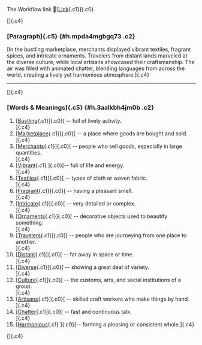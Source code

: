 The Workflow link
👏[[Link](https://www.google.com/url?q=http://www.google.com&sa=D&source=editors&ust=1757403182815227&usg=AOvVaw1w1je7gJpVGzCWnJQmITAj){.c1}]{.c0}

[]{.c4}

### [Paragraph]{.c5} {#h.mpda4mgbgq73 .c2}

[In the bustling marketplace, merchants displayed vibrant textiles,
fragrant spices, and intricate ornaments. Travelers from distant lands
marveled at the diverse culture, while local artisans showcased their
craftsmanship. The air was filled with animated chatter, blending
languages from across the world, creating a lively yet harmonious
atmosphere.]{.c4}

------------------------------------------------------------------------

[]{.c4}

### [Words & Meanings]{.c5} {#h.3aalkbh4jm0b .c2}

1.  [[Bustling](https://www.google.com/url?q=http://www.google.com&sa=D&source=editors&ust=1757403182815927&usg=AOvVaw2TvX2R_XBWG2dObD7XHMzl){.c1}]{.c0}[ --
    full of lively activity.\
    ]{.c4}
2.  [[Marketplace](https://www.google.com/url?q=http://www.google.com&sa=D&source=editors&ust=1757403182816103&usg=AOvVaw016vqkUWQGc3Rurj0SSBjl){.c1}]{.c0}[ --
    a place where goods are bought and sold.\
    ]{.c4}
3.  [[Merchants](https://www.google.com/url?q=http://www.google.com&sa=D&source=editors&ust=1757403182816239&usg=AOvVaw09OEuu7lNLLIAOWgdUmm27){.c1}]{.c0}[ --
    people who sell goods, especially in large quantities.\
    ]{.c4}
4.  [[Vibrant](https://www.google.com/url?q=http://www.google.com&sa=D&source=editors&ust=1757403182816375&usg=AOvVaw3FeVXdR5khAuCtD4Y4D9k5){.c1}
    ]{.c0}[-- full of life and energy.\
    ]{.c4}
5.  [[Textiles](https://www.google.com/url?q=http://www.google.com&sa=D&source=editors&ust=1757403182816486&usg=AOvVaw0mnIrfL2nEeqFbylcXLqvO){.c1}]{.c0}[ --
    types of cloth or woven fabric.\
    ]{.c4}
6.  [[Fragrant](https://www.google.com/url?q=http://www.google.com&sa=D&source=editors&ust=1757403182816593&usg=AOvVaw0wW22z4Bo4nbv3SvT2kiRN){.c1}]{.c0}[ --
    having a pleasant smell.\
    ]{.c4}
7.  [[Intricate](https://www.google.com/url?q=http://www.google.com&sa=D&source=editors&ust=1757403182816693&usg=AOvVaw3tp7rHcTZlXxBbPsBadpX7){.c1}]{.c0}[ --
    very detailed or complex.\
    ]{.c4}
8.  [[Ornaments](https://www.google.com/url?q=http://www.google.com&sa=D&source=editors&ust=1757403182816797&usg=AOvVaw09n5_GklEBenBQs5GTObIT){.c1}]{.c0}[ --
    decorative objects used to beautify something.\
    ]{.c4}
9.  [[Travelers](https://www.google.com/url?q=http://www.google.com&sa=D&source=editors&ust=1757403182816921&usg=AOvVaw3dUKxbTNFhy3evn3dqZgib){.c1}]{.c0}[ --
    people who are journeying from one place to another.\
    ]{.c4}
10. [[Distant](https://www.google.com/url?q=http://www.google.com&sa=D&source=editors&ust=1757403182817048&usg=AOvVaw0rjLs1zOtyGMtkw0LF-CdN){.c1}]{.c0}[ --
    far away in space or time.\
    ]{.c4}
11. [[Diverse](https://www.google.com/url?q=http://www.google.com&sa=D&source=editors&ust=1757403182817151&usg=AOvVaw2JRGnx6vKegkHRMGOGFKJK){.c1}]{.c0}[ --
    showing a great deal of variety.\
    ]{.c4}
12. [[Culture](https://www.google.com/url?q=http://www.google.com&sa=D&source=editors&ust=1757403182817261&usg=AOvVaw0dK8fsxpd70vS2TaDKjmUL){.c1}]{.c0}[ --
    the customs, arts, and social institutions of a group.\
    ]{.c4}
13. [[Artisans](https://www.google.com/url?q=http://www.google.com&sa=D&source=editors&ust=1757403182817390&usg=AOvVaw3L-hRIGzidiKJlk1-VyYqC){.c1}]{.c0}[ --
    skilled craft workers who make things by hand.\
    ]{.c4}
14. [[Chatter](https://www.google.com/url?q=http://www.google.com&sa=D&source=editors&ust=1757403182817538&usg=AOvVaw27BwQqhbgsuOUypxmBcK6v){.c1}]{.c0}[ --
    fast and continuous talk.\
    ]{.c4}
15. [[Harmonious](https://www.google.com/url?q=http://www.google.com&sa=D&source=editors&ust=1757403182817655&usg=AOvVaw0eMa-x4nvL_pKTFzSgiqbe){.c1}
    ]{.c0}[-- forming a pleasing or consistent whole.]{.c4}

[]{.c4}
